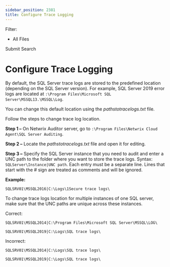 ```yaml
---
sidebar_position: 2381
title: Configure Trace Logging
---
```


Filter: 

* All Files

Submit Search

# Configure Trace Logging

By default, the SQL Server trace logs are stored to the predefined location (depending on the SQL Server version).
For example, SQL Server 2019 error logs are located at `:\Program Files\Microsoft SQL Server\MSSQL13.\MSSQL\Log`.

You can change this default location using the *pathstotracelogs.txt* file.

Follow the steps to change trace log location.

**Step 1 –** On Netwrix Auditor server, go to `:\Program Files\Netwrix Cloud Agent\SQL Server Auditing`.

**Step 2 –** Locate the *pathstotracelogs.txt* file and open it for editing.

**Step 3 –** Specify the SQL Server instance that you need to audit and enter a UNC path to the folder where you want to store the trace logs. Syntax: `SQLServer\Instance|UNC path`. Each entry must be a separate line. Lines that start with the # sign are treated as comments and will be ignored.

**Example:**

`SQLSRV01\MSSQL2016|C:\Logs\1Secure trace logs\`

To change trace logs location for multiple instances of one SQL server, make sure that the UNC paths are unique across these instances.

Correct:

`SQLSRV01\MSSQL2014|C:\Program Files\Microsoft SQL Server\MSSQL\LOG\`

`SQLSRV01\MSSQL2019|C:\Logs\SQL trace logs\`

Incorrect:

`SQLSRV01\MSSQL2014|C:\Logs\SQL trace logs\`

`SQLSRV01\MSSQL2019|C:\Logs\SQL trace logs\`